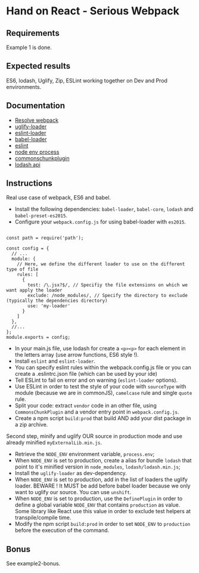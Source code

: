 # Hand on React - Serious Webpack

## Requirements
Example 1 is done.

## Expected results
ES6, lodash, Uglify, Zip, ESLint working together on Dev and Prod environments.

## Documentation

- [Resolve webpack](https://webpack.github.io/docs/configuration.html#resolve)
- [uglify-loader](https://www.npmjs.com/package/uglify-loader)
- [eslint-loader](https://github.com/MoOx/eslint-loader)
- [babel-loader](https://github.com/babel/babel-loader)
- [eslint](http://eslint.org/docs/user-guide/configuring)
- [node env process](https://nodejs.org/api/process.html#process_process_env)
- [commonschunkplugin](https://webpack.github.io/docs/list-of-plugins.html#commonschunkplugin)
- [lodash api](https://lodash.com/docs)

## Instructions
Real use case of webpack, ES6 and babel.

* Install the following dependencies: `babel-loader`, `babel-core`, `lodash` and `babel-preset-es2015`.
* Configure your `webpack.config.js` for using babel-loader with `es2015`.

<pre><code>
const path = require('path');

const config = {
  // ...
  module: {
    // Here, we define the different loader to use on the different type of file
    rules: [
      {
        test: /\.jsx?$/, // Specifiy the file extensions on which we want apply the loader
        exclude: /node_modules/, // Specify the directory to exclude (typically the dependencies directory)
        use: 'my-loader'
      }
    ]
  },
  //...
};
module.exports = config;
</code></pre>

* In your main.js file, use lodash for create a `<p><p>` for each element in the letters array (use arrow functions, ES6 style !).
* Install `eslint` and `eslint-loader`.
* You can specify eslint rules within the webpack.config.js file or you can create a .eslintrc.json file (which can be used by your ide)
* Tell ESLint to fail on error and on warning (`eslint-loader` options).
* Use ESLint in order to test the style of your code with `sourceType` with module (because we are in commonJS), `camelcase` rule and single `quote` rule.
* Split your code: extract `vendor` code in an other file, using `CommonsChunkPlugin` and a vendor entry point in `webpack.config.js`.
* Create a npm script `build:prod` that build AND add your dist package in a zip archive.

Second step, minify and uglify OUR source in production mode and use already minified `myExternalLib.min.js`.

* Retrieve the `NODE_ENV` environment variable, `process.env`;
* When `NODE_ENV` is set to production, create a alias for bundle `lodash` that point to it's minified version in `node_modules`, `lodash/lodash.min.js`;
* Install the `uglify-loader` as dev-dependency.
* When `NODE_ENV` is set to production, add in the list of loaders the uglify loader. BEWARE ! It MUST be add before babel loader because we only want to uglify our source. You can use `unshift`.
* When `NODE_ENV` is set to production, use the `DefinePlugin` in order to define a global variable `NODE_ENV` that contains `production` as value. Some library like React use this value in order to exclude test helpers at transpile/compile time.
* Modify the npm script `build:prod` in order to set `NODE_ENV` to `production` before the execution of the command.

## Bonus
See example2-bonus.